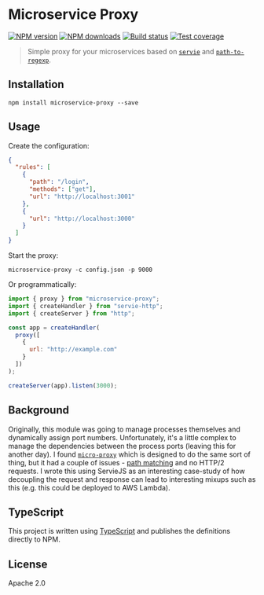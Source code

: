 # Microservice Proxy

[![NPM version](https://img.shields.io/npm/v/microservice-proxy.svg?style=flat)](https://npmjs.org/package/microservice-proxy)
[![NPM downloads](https://img.shields.io/npm/dm/microservice-proxy.svg?style=flat)](https://npmjs.org/package/microservice-proxy)
[![Build status](https://img.shields.io/travis/serviejs/microservice-proxy.svg?style=flat)](https://travis-ci.org/serviejs/microservice-proxy)
[![Test coverage](https://img.shields.io/coveralls/serviejs/microservice-proxy.svg?style=flat)](https://coveralls.io/r/serviejs/microservice-proxy?branch=master)

> Simple proxy for your microservices based on [`servie`](https://github.com/serviejs/servie) and [`path-to-regexp`](https://github.com/pillarjs/path-to-regexp).

## Installation

```
npm install microservice-proxy --save
```

## Usage

Create the configuration:

```json
{
  "rules": [
    {
      "path": "/login",
      "methods": ["get"],
      "url": "http://localhost:3001"
    },
    {
      "url": "http://localhost:3000"
    }
  ]
}
```

Start the proxy:

```
microservice-proxy -c config.json -p 9000
```

Or programmatically:

```js
import { proxy } from "microservice-proxy";
import { createHandler } from "servie-http";
import { createServer } from "http";

const app = createHandler(
  proxy([
    {
      url: "http://example.com"
    }
  ])
);

createServer(app).listen(3000);
```

## Background

Originally, this module was going to manage processes themselves and dynamically assign port numbers. Unfortunately, it's a little complex to manage the dependencies between the process ports (leaving this for another day). I found [`micro-proxy`](https://github.com/zeit/micro-proxy) which is designed to do the same sort of thing, but it had a couple of issues - [path matching](https://github.com/zeit/micro-proxy/pull/35) and no HTTP/2 requests. I wrote this using ServieJS as an interesting case-study of how decoupling the request and response can lead to interesting mixups such as this (e.g. this could be deployed to AWS Lambda).

## TypeScript

This project is written using [TypeScript](https://github.com/Microsoft/TypeScript) and publishes the definitions directly to NPM.

## License

Apache 2.0
